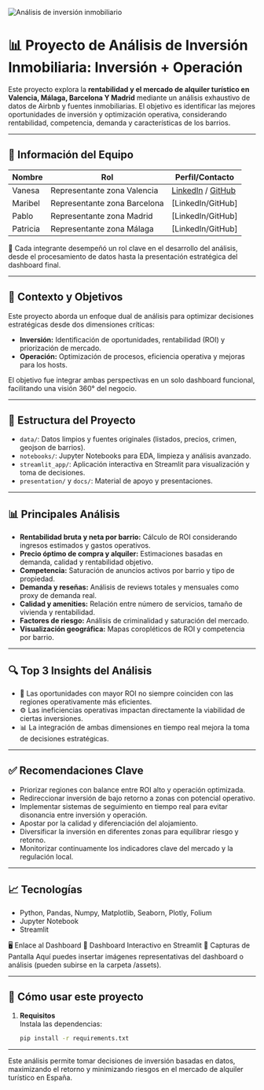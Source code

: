 ![Análisis de inversión inmobiliario](img/analisisinmobiliario.jpg)


# 📊 Proyecto de Análisis de Inversión Inmobiliaria: Inversión + Operación

Este proyecto explora la **rentabilidad y el mercado de alquiler turístico en Valencia, Málaga, Barcelona Y Madrid** mediante un análisis exhaustivo de datos de Airbnb y fuentes inmobiliarias. El objetivo es identificar las mejores oportunidades de inversión y optimización operativa, considerando rentabilidad, competencia, demanda y características de los barrios.

---

## 👥 Información del Equipo

| Nombre    | Rol                        | Perfil/Contacto                                                                 |
|-----------|----------------------------|---------------------------------------------------------------------------------|
| Vanesa    | Representante zona Valencia| [LinkedIn](https://www.linkedin.com/in/vanesa-fernandez-pomer/) / [GitHub](https://github.com/vfpomer) |
| Maribel   | Representante zona Barcelona| [LinkedIn/GitHub]                                                               |
| Pablo     | Representante zona Madrid  | [LinkedIn/GitHub]                                                               |
| Patricia  | Representante zona Málaga  | [LinkedIn/GitHub]                                                               |

🔗 Cada integrante desempeñó un rol clave en el desarrollo del análisis, desde el procesamiento de datos hasta la presentación estratégica del dashboard final.

---

## 🧠 Contexto y Objetivos

Este proyecto aborda un enfoque dual de análisis para optimizar decisiones estratégicas desde dos dimensiones críticas:

- **Inversión:** Identificación de oportunidades, rentabilidad (ROI) y priorización de mercado.
- **Operación:** Optimización de procesos, eficiencia operativa y mejoras para los hosts.

El objetivo fue integrar ambas perspectivas en un solo dashboard funcional, facilitando una visión 360° del negocio.

---

## 📂 Estructura del Proyecto

- `data/`: Datos limpios y fuentes originales (listados, precios, crimen, geojson de barrios).
- `notebooks/`: Jupyter Notebooks para EDA, limpieza y análisis avanzado.
- `streamlit_app/`: Aplicación interactiva en Streamlit para visualización y toma de decisiones.
- `presentation/` y `docs/`: Material de apoyo y presentaciones.

---

## 📊 Principales Análisis

- **Rentabilidad bruta y neta por barrio:** Cálculo de ROI considerando ingresos estimados y gastos operativos.
- **Precio óptimo de compra y alquiler:** Estimaciones basadas en demanda, calidad y rentabilidad objetivo.
- **Competencia:** Saturación de anuncios activos por barrio y tipo de propiedad.
- **Demanda y reseñas:** Análisis de reviews totales y mensuales como proxy de demanda real.
- **Calidad y amenities:** Relación entre número de servicios, tamaño de vivienda y rentabilidad.
- **Factores de riesgo:** Análisis de criminalidad y saturación del mercado.
- **Visualización geográfica:** Mapas coropléticos de ROI y competencia por barrio.

---

## 🔍 Top 3 Insights del Análisis

- 🚀 Las oportunidades con mayor ROI no siempre coinciden con las regiones operativamente más eficientes.
- ⚙️ Las ineficiencias operativas impactan directamente la viabilidad de ciertas inversiones.
- 📊 La integración de ambas dimensiones en tiempo real mejora la toma de decisiones estratégicas.

---

## ✅ Recomendaciones Clave

- Priorizar regiones con balance entre ROI alto y operación optimizada.
- Redireccionar inversión de bajo retorno a zonas con potencial operativo.
- Implementar sistemas de seguimiento en tiempo real para evitar disonancia entre inversión y operación.
- Apostar por la calidad y diferenciación del alojamiento.
- Diversificar la inversión en diferentes zonas para equilibrar riesgo y retorno.
- Monitorizar continuamente los indicadores clave del mercado y la regulación local.

---

## 📈 Tecnologías
- Python, Pandas, Numpy, Matplotlib, Seaborn, Plotly, Folium
- Jupyter Notebook
- Streamlit


🖥️ Enlace al Dashboard
🔗 Dashboard Interactivo en Streamlit
📸 Capturas de Pantalla
Aquí puedes insertar imágenes representativas del dashboard o análisis (pueden subirse en la carpeta /assets).

---

## 🚀 Cómo usar este proyecto

1. **Requisitos**  
   Instala las dependencias:
   ```sh
   pip install -r requirements.txt

---

   Este análisis permite tomar decisiones de inversión basadas en datos, maximizando el retorno y minimizando riesgos en el mercado de alquiler turístico en España.
